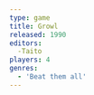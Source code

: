 ```yaml
---
type: game
title: Growl
released: 1990
editors: 
  -Taito
players: 4
genres:
  - 'Beat them all'
---
```

